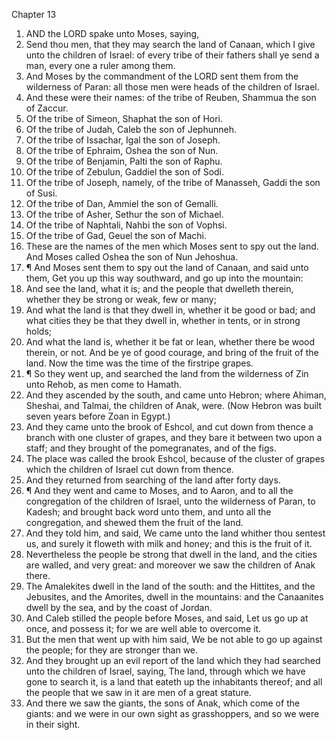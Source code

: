 

Chapter 13

1. AND the LORD spake unto Moses, saying,
2. Send thou men, that they may search the land of Canaan, which I give unto the children of Israel: of every tribe of their fathers shall ye send a man, every one a ruler among them.
3. And Moses by the commandment of the LORD sent them from the wilderness of Paran: all those men were heads of the children of Israel.
4. And these were their names: of the tribe of Reuben, Shammua the son of Zaccur.
5. Of the tribe of Simeon, Shaphat the son of Hori.
6. Of the tribe of Judah, Caleb the son of Jephunneh.
7. Of the tribe of Issachar, Igal the son of Joseph.
8. Of the tribe of Ephraim, Oshea the son of Nun.
9. Of the tribe of Benjamin, Palti the son of Raphu.
10. Of the tribe of Zebulun, Gaddiel the son of Sodi.
11. Of the tribe of Joseph, namely, of the tribe of Manasseh, Gaddi the son of Susi.
12. Of the tribe of Dan, Ammiel the son of Gemalli.
13. Of the tribe of Asher, Sethur the son of Michael.
14. Of the tribe of Naphtali, Nahbi the son of Vophsi.
15. Of the tribe of Gad, Geuel the son of Machi.
16. These are the names of the men which Moses sent to spy out the land.  And Moses called Oshea the son of Nun Jehoshua.
17. ¶ And Moses sent them to spy out the land of Canaan, and said unto them, Get you up this way southward, and go up into the mountain:
18. And see the land, what it is; and the people that dwelleth therein, whether they be strong or weak, few or many;
19. And what the land is that they dwell in, whether it be good or bad; and what cities they be that they dwell in, whether in tents, or in strong holds;
20. And what the land is, whether it be fat or lean, whether there be wood therein, or not.  And be ye of good courage, and bring of the fruit of the land.  Now the time was the time of the firstripe grapes.
21. ¶ So they went up, and searched the land from the wilderness of Zin unto Rehob, as men come to Hamath.
22. And they ascended by the south, and came unto Hebron; where Ahiman, Sheshai, and Talmai, the children of Anak, were.  (Now Hebron was built seven years before Zoan in Egypt.)
23. And they came unto the brook of Eshcol, and cut down from thence a branch with one cluster of grapes, and they bare it between two upon a staff; and they brought of the pomegranates, and of the figs.
24. The place was called the brook Eshcol, because of the cluster of grapes which the children of Israel cut down from thence.
25. And they returned from searching of the land after forty days.
26. ¶ And they went and came to Moses, and to Aaron, and to all the congregation of the children of Israel, unto the wilderness of Paran, to Kadesh; and brought back word unto them, and unto all the congregation, and shewed them the fruit of the land.
27. And they told him, and said, We came unto the land whither thou sentest us, and surely it floweth with milk and honey; and this is the fruit of it.
28. Nevertheless the people be strong that dwell in the land, and the cities are walled, and very great: and moreover we saw the children of Anak there.
29. The Amalekites dwell in the land of the south: and the Hittites, and the Jebusites, and the Amorites, dwell in the mountains: and the Canaanites dwell by the sea, and by the coast of Jordan.
30. And Caleb stilled the people before Moses, and said, Let us go up at once, and possess it; for we are well able to overcome it.
31. But the men that went up with him said, We be not able to go up against the people; for they are stronger than we.
32. And they brought up an evil report of the land which they had searched unto the children of Israel, saying, The land, through which we have gone to search it, is a land that eateth up the inhabitants thereof; and all the people that we saw in it are men of a great stature.
33. And there we saw the giants, the sons of Anak, which come of the giants: and we were in our own sight as grasshoppers, and so we were in their sight.

